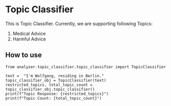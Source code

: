 # Topic Classifier

This is Topic Classifier. 
Currently, we are supporting following Topics:
1. Medical Advice
2. Harmful Advice
    
## How to use

```
from analyzer.topic_classifier.topic_classifier import TopicClassifier

text =  "I'm Wolfgang, residing in Berlin."
topic_classifier_obj = TopicClassifier(text)
restricted_topics, total_topic_count = topic_classifier_obj.topic_classifier()
print(f"Topic Response: {restricted_topics}")
print(f"Topic Count: {total_topic_count}")
```
